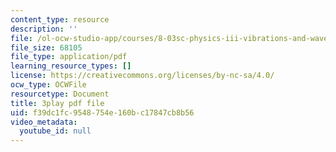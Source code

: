 ```yaml
---
content_type: resource
description: ''
file: /ol-ocw-studio-app/courses/8-03sc-physics-iii-vibrations-and-waves-fall-2016/f39dc1fc9548754e160bc17847cb8b56_In0E5_JrPpo.pdf
file_size: 68105
file_type: application/pdf
learning_resource_types: []
license: https://creativecommons.org/licenses/by-nc-sa/4.0/
ocw_type: OCWFile
resourcetype: Document
title: 3play pdf file
uid: f39dc1fc-9548-754e-160b-c17847cb8b56
video_metadata:
  youtube_id: null
---
```

